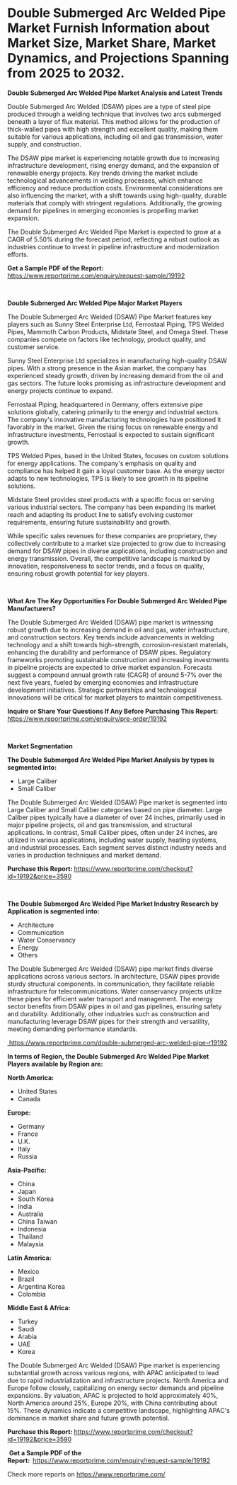 <p><h1>Double Submerged Arc Welded Pipe Market Furnish Information about Market Size, Market Share, Market Dynamics, and Projections Spanning from 2025 to 2032.</h1></p><p><strong>Double Submerged Arc Welded Pipe Market Analysis and Latest Trends</strong></p>
<p><p>Double Submerged Arc Welded (DSAW) pipes are a type of steel pipe produced through a welding technique that involves two arcs submerged beneath a layer of flux material. This method allows for the production of thick-walled pipes with high strength and excellent quality, making them suitable for various applications, including oil and gas transmission, water supply, and construction.</p><p>The DSAW pipe market is experiencing notable growth due to increasing infrastructure development, rising energy demand, and the expansion of renewable energy projects. Key trends driving the market include technological advancements in welding processes, which enhance efficiency and reduce production costs. Environmental considerations are also influencing the market, with a shift towards using high-quality, durable materials that comply with stringent regulations. Additionally, the growing demand for pipelines in emerging economies is propelling market expansion. </p><p>The Double Submerged Arc Welded Pipe Market is expected to grow at a CAGR of 5.50% during the forecast period, reflecting a robust outlook as industries continue to invest in pipeline infrastructure and modernization efforts.</p></p>
<p><strong>Get a Sample PDF of the Report:&nbsp;</strong> <a href="https://www.reportprime.com/enquiry/request-sample/19192?utm_campaign=2999&utm_medium=2&utm_source=Github&utm_content=ia&utm_term=30032025&utm_id=double-submerged-arc-welded-pipe">https://www.reportprime.com/enquiry/request-sample/19192</a></p>
<p>&nbsp;</p>
<p><strong>Double Submerged Arc Welded Pipe Major Market Players</strong></p>
<p><p>The Double Submerged Arc Welded (DSAW) Pipe Market features key players such as Sunny Steel Enterprise Ltd, Ferrostaal Piping, TPS Welded Pipes, Mammoth Carbon Products, Midstate Steel, and Omega Steel. These companies compete on factors like technology, product quality, and customer service.</p><p>Sunny Steel Enterprise Ltd specializes in manufacturing high-quality DSAW pipes. With a strong presence in the Asian market, the company has experienced steady growth, driven by increasing demand from the oil and gas sectors. The future looks promising as infrastructure development and energy projects continue to expand.</p><p>Ferrostaal Piping, headquartered in Germany, offers extensive pipe solutions globally, catering primarily to the energy and industrial sectors. The company's innovative manufacturing technologies have positioned it favorably in the market. Given the rising focus on renewable energy and infrastructure investments, Ferrostaal is expected to sustain significant growth.</p><p>TPS Welded Pipes, based in the United States, focuses on custom solutions for energy applications. The company's emphasis on quality and compliance has helped it gain a loyal customer base. As the energy sector adapts to new technologies, TPS is likely to see growth in its pipeline solutions.</p><p>Midstate Steel provides steel products with a specific focus on serving various industrial sectors. The company has been expanding its market reach and adapting its product line to satisfy evolving customer requirements, ensuring future sustainability and growth.</p><p>While specific sales revenues for these companies are proprietary, they collectively contribute to a market size projected to grow due to increasing demand for DSAW pipes in diverse applications, including construction and energy transmission. Overall, the competitive landscape is marked by innovation, responsiveness to sector trends, and a focus on quality, ensuring robust growth potential for key players.</p></p>
<p>&nbsp;</p>
<p><strong>What Are The Key Opportunities For Double Submerged Arc Welded Pipe Manufacturers?</strong></p>
<p><p>The Double Submerged Arc Welded (DSAW) pipe market is witnessing robust growth due to increasing demand in oil and gas, water infrastructure, and construction sectors. Key trends include advancements in welding technology and a shift towards high-strength, corrosion-resistant materials, enhancing the durability and performance of DSAW pipes. Regulatory frameworks promoting sustainable construction and increasing investments in pipeline projects are expected to drive market expansion. Forecasts suggest a compound annual growth rate (CAGR) of around 5-7% over the next five years, fueled by emerging economies and infrastructure development initiatives. Strategic partnerships and technological innovations will be critical for market players to maintain competitiveness.</p></p>
<p><strong>Inquire or Share Your Questions If Any Before Purchasing This Report:</strong> <a href="https://www.reportprime.com/enquiry/pre-order/19192?utm_campaign=2999&utm_medium=2&utm_source=Github&utm_content=ia&utm_term=30032025&utm_id=double-submerged-arc-welded-pipe">https://www.reportprime.com/enquiry/pre-order/19192</a></p>
<p>&nbsp;</p>
<p><strong>Market Segmentation</strong></p>
<p><strong>The Double Submerged Arc Welded Pipe Market Analysis by types is segmented into:</strong></p>
<p><ul><li>Large Caliber</li><li>Small Caliber</li></ul></p>
<p><p>The Double Submerged Arc Welded (DSAW) Pipe market is segmented into Large Caliber and Small Caliber categories based on pipe diameter. Large Caliber pipes typically have a diameter of over 24 inches, primarily used in major pipeline projects, oil and gas transmission, and structural applications. In contrast, Small Caliber pipes, often under 24 inches, are utilized in various applications, including water supply, heating systems, and industrial processes. Each segment serves distinct industry needs and varies in production techniques and market demand.</p></p>
<p><strong>Purchase this Report:&nbsp;</strong><a href="https://www.reportprime.com/checkout?id=19192&price=3590&utm_campaign=2999&utm_medium=2&utm_source=Github&utm_content=ia&utm_term=30032025&utm_id=double-submerged-arc-welded-pipe">https://www.reportprime.com/checkout?id=19192&price=3590</a></p>
<p>&nbsp;</p>
<p><strong>The Double Submerged Arc Welded Pipe Market Industry Research by Application is segmented into:</strong></p>
<p><ul><li>Architecture</li><li>Communication</li><li>Water Conservancy</li><li>Energy</li><li>Others</li></ul></p>
<p><p>The Double Submerged Arc Welded (DSAW) pipe market finds diverse applications across various sectors. In architecture, DSAW pipes provide sturdy structural components. In communication, they facilitate reliable infrastructure for telecommunications. Water conservancy projects utilize these pipes for efficient water transport and management. The energy sector benefits from DSAW pipes in oil and gas pipelines, ensuring safety and durability. Additionally, other industries such as construction and manufacturing leverage DSAW pipes for their strength and versatility, meeting demanding performance standards.</p></p>
<p><a href="https://www.reportprime.com/double-submerged-arc-welded-pipe-r19192?utm_campaign=2999&utm_medium=2&utm_source=Github&utm_content=ia&utm_term=30032025&utm_id=double-submerged-arc-welded-pipe">&nbsp;https://www.reportprime.com/double-submerged-arc-welded-pipe-r19192</a></p>
<p><strong>In terms of Region, the Double Submerged Arc Welded Pipe Market Players available by Region are:</strong></p>
<p>
    <p> <strong> North America: </strong>
        <ul>
            <li>United States</li>
            <li>Canada</li>
        </ul>
        </p> 
    <p> <strong> Europe: </strong>
        <ul>
            <li>Germany</li>
            <li>France</li>
            <li>U.K.</li>
            <li>Italy</li>
            <li>Russia</li>
        </ul>
        </p> 
    <p> <strong> Asia-Pacific: </strong>
        <ul>
            <li>China</li>
            <li>Japan</li>
            <li>South Korea</li>
            <li>India</li>
            <li>Australia</li>
            <li>China Taiwan</li>
            <li>Indonesia</li>
            <li>Thailand</li>
            <li>Malaysia</li>
        </ul>
        </p> 
    <p> <strong> Latin America: </strong>
        <ul>
            <li>Mexico</li>
            <li>Brazil</li>
            <li>Argentina Korea</li>
            <li>Colombia</li>
        </ul>
        </p> 
    <p> <strong> Middle East & Africa: </strong>
        <ul>
            <li>Turkey</li>
            <li>Saudi</li>
            <li>Arabia</li>
            <li>UAE</li>
            <li>Korea</li>
        </ul>
    </p>
    </p>
<p><p>The Double Submerged Arc Welded (DSAW) Pipe market is experiencing substantial growth across various regions, with APAC anticipated to lead due to rapid industrialization and infrastructure projects. North America and Europe follow closely, capitalizing on energy sector demands and pipeline expansions. By valuation, APAC is projected to hold approximately 40%, North America around 25%, Europe 20%, with China contributing about 15%. These dynamics indicate a competitive landscape, highlighting APAC's dominance in market share and future growth potential.</p></p>
<p><strong>Purchase this Report: </strong><a href="https://www.reportprime.com/checkout?id=19192&price=3590&utm_campaign=2999&utm_medium=2&utm_source=Github&utm_content=ia&utm_term=30032025&utm_id=double-submerged-arc-welded-pipe">https://www.reportprime.com/checkout?id=19192&price=3590</a></p>
<p>&nbsp;<strong>Get a Sample PDF of the Report:&nbsp;&nbsp;</strong><a href="https://www.reportprime.com/enquiry/request-sample/19192?utm_campaign=2999&utm_medium=2&utm_source=Github&utm_content=ia&utm_term=30032025&utm_id=double-submerged-arc-welded-pipe">https://www.reportprime.com/enquiry/request-sample/19192</a></p>
<p><strong></strong></p>
<p>Check more reports on <a href="https://www.reportprime.com/?utm_campaign=2999&utm_medium=2&utm_source=Github&utm_content=ia&utm_term=30032025&utm_id=double-submerged-arc-welded-pipe">https://www.reportprime.com/</a></p>